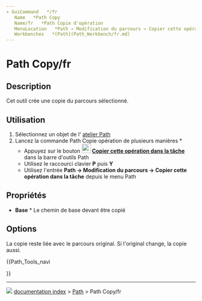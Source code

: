 ```yaml
---
- GuiCommand   */fr
   Name   *Path Copy
   Name/fr   *Path Copie d'opération
   MenuLocation   *Path → Modification du parcours → Copier cette opération dans la tâche
   Workbenches   *[Path](Path_Workbench/fr.md)
---
```


# Path Copy/fr

## Description

Cet outil crée une copie du parcours sélectionné.

## Utilisation

1.  Sélectionnez un objet de l\'<img alt="" src=images/Workbench_Path.svg  style="width   *24px;"> [atelier Path](Path_Workbench/fr.md)
2.  Lancez la commande Path Copie opération de plusieurs manières   *
    -   Appuyez sur le bouton **<img src="images/Path_Copy.svg" width=24px> [Copier cette opération dans la tâche](Path_Copy/fr.md)** dans la barre d\'outils Path
    -   Utilisez le raccourci clavier **P** puis **Y**
    -   Utilisez l\'entrée **Path → Modification du parcours → Copier cette opération dans la tâche** depuis le menu Path

## Propriétés

-    **Base**   * Le chemin de base devant être copié

## Options

La copie reste liée avec le parcours original. Si l\'original change, la copie aussi.





{{Path_Tools_navi

}}



---
![](images/Right_arrow.png) [documentation index](../README.md) > [Path](Path_Workbench.md) > Path Copy/fr
